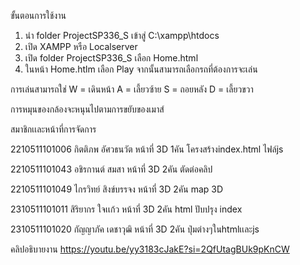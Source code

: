 ขั้นตอนการใช้งาน 

1. นำ folder ProjectSP336_S เข้าสู่ C:\xampp\htdocs
2. เปิด XAMPP หรือ Localserver
3. เปิด folder ProjectSP336_S เลือก Home.html
4. ในหน้า Home.htlm เลือก Play จากนั้นสามารถเลือกรถที่ต้องการจะเล่น

การเล่นสามารถใช่ 
W = เดินหน้า
A  = เลี้ยวซ้าย
S = ถอยหลัง
D =  เลี้ยวขวา

การหมุนของกล้องจะหนุนไปตามการขยับของเมาส์

สมาชิกเเละหน้าที่การจัดการ

2210511101006 กิตติภพ อัศวธนวัต 
หน้าที่ 3D 1คัน โครงสร้างindex.html ไฟล์js

2210511101043 อชิรกานต์ สมสา 
หน้าที่ 3D 2คัน ตัดต่อคลิป

2210511101049 ไกรวิทย์ สิงข์บรรจง
หน้าที่ 3D 2คัน map 3D

2310511101011 สิริยากร ใจเเก้ว
หน้าที่ 3D 2คัน html ปับปรุง index

2310511101020 กัญญาภัค เดชาวุฒิ
หน้าที่ 3D 2คัน ปุ่มต่างๆในhtmlเเละjs

คลิปอธิบายงาน
https://youtu.be/yy3183cJakE?si=2QfUtagBUk9pKnCW
